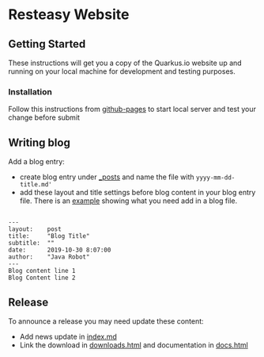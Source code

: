 # Resteasy Website

## Getting Started

These instructions will get you a copy of the Quarkus.io website up and running on your local machine for development and testing purposes.

### Installation

Follow this instructions from [github-pages](https://help.github.com/en/github/working-with-github-pages/testing-your-github-pages-site-locally-with-jekyll)
to start local server and test your change before submit

## Writing blog

Add a blog entry:
- create blog entry under [_posts](https://github.com/jimma/resteasy-website/tree/master/_posts)
  and name the file with `yyyy-mm-dd-title.md'`
- add these layout and title settings before blog content in your blog entry file. There is an [example](https://github.com/jimma/resteasy-website/blob/master/_posts/2019-10-08-looking-to-the-future.md) showing what you need add in a blog file.
```

---
layout:    post
title:     "Blog Title"
subtitle:  ""
date:      2019-10-30 8:07:00
author:    "Java Robot"
---
Blog content line 1
Blog Content line 2
```
## Release

To announce a release you may need update these content:

- Add news update in [index.md](https://github.com/jimma/resteasy-website/blob/master/index.md)
- Link the download in [downloads.html](https://github.com/jimma/resteasy-website/blob/master/downloads.html) and documentation in [docs.html](https://github.com/jimma/resteasy-website/blob/master/docs.html)




